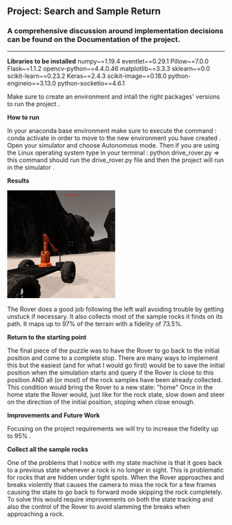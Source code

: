 ## Project: Search and Sample Return


### A comprehensive discussion around implementation decisions can be found on the Documentation of the project.

---

[//]: # (Image References)

[image1]: ./misc/rover_image.jpg



**Libraries to be installed**
numpy~=1.19.4
eventlet~=0.29.1
Pillow~=7.0.0
Flask~=1.1.2
opencv-python~=4.4.0.46
matplotlib~=3.3.3
sklearn~=0.0
scikit-learn~=0.23.2
Keras~=2.4.3
scikit-image~=0.18.0
python-engineio==3.13.0
python-socketio==4.6.1

Make sure to create an environment and intall the right packages' versions to run the project .

**How to run**

In your anaconda base environment make sure to execute the command : conda activate <New Environment Name> in order to move to the new environment you have created .
Open your simulator and choose Autonomous mode. 
Then if you are using the Linux operating system type in your terminal <New Environment>: python drive_rover.py => this command should run the drive_rover.py file and then the project will run in the simulator .

**Results**

![alt text][image1]

The Rover does a good job following the left wall avoiding trouble by getting unstuck if necessary. It also collects most of the sample rocks it finds on its path. It maps up to 97% of the terrain with a fidelity of 73.5%.

**Return to the starting point**

The final piece of the puzzle was to have the Rover to go back to the initial position and come to a complete stop.
There are many ways to implement this but the easiest (and for what I would go first) would be to save the initial position when the simulation starts and query if the Rover is close to this position AND all (or most) of the rock samples have been already collected. This condition would bring the Rover to a new state: "home"
Once in the home state the Rover would, just like for the rock state, slow down and steer on the direction of the initial position, stoping when close enough.

**Improvements and Future Work**

Focusing on the project requirements we will try to increase the fidelity up to 95% .



**Collect all the sample rocks**

One of the problems that I notice with my state machine is that it goes back to a previous state whenever a rock is no longer in sight. This is problematic for rocks that are hidden under tight spots. When the Rover approaches and breaks violently that causes the camera to miss the rock for a few frames causing the state to go back to forward mode skipping the rock completely.
To solve this would require improvements on both the state tracking and also the control of the Rover to avoid slamming the breaks when approaching a rock.







